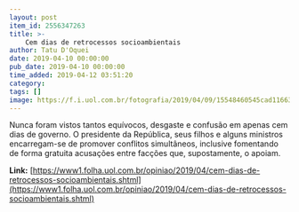 ```yaml
---
layout: post
item_id: 2556347263
title: >-
    Cem dias de retrocessos socioambientais
author: Tatu D'Oquei
date: 2019-04-10 00:00:00
pub_date: 2019-04-10 00:00:00
time_added: 2019-04-12 03:51:20
category: 
tags: []
image: https://f.i.uol.com.br/fotografia/2019/04/09/15548460545cad11663d2d6_1554846054_3x2_rt.jpg
---
```


Nunca foram vistos tantos equívocos, desgaste e confusão em apenas cem dias de governo. O presidente da República, seus filhos e alguns ministros encarregam-se de promover conflitos simultâneos, inclusive fomentando de forma gratuita acusações entre facções que, supostamente, o apoiam.

**Link:** [https://www1.folha.uol.com.br/opiniao/2019/04/cem-dias-de-retrocessos-socioambientais.shtml](https://www1.folha.uol.com.br/opiniao/2019/04/cem-dias-de-retrocessos-socioambientais.shtml)

